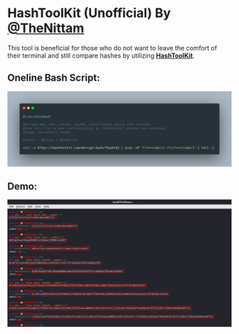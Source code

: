 # HashToolKit (Unofficial) By [@TheNittam](https://twitter.com/TheNittam)

This tool is beneficial for those who do not want to leave the comfort of their terminal and still compare hashes by utilizing [**HashToolKit**](https://hashtoolkit.com/).

## Oneline Bash Script:
![Code](screenshots/code.png)

## Demo:
![Code](screenshots/hashtoolkit.png)

